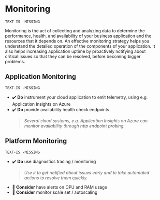# Monitoring

`TEXT-IS -MISSING`

Monitoring is the act of collecting and analyzing data to determine the performance, health, and availability of your business application and the resources that it depends on. An effective monitoring strategy helps you understand the detailed operation of the components of your application. It also helps increasing application uptime by proactively notifying about critical issues so that they can be resolved, before becoming bigger problems.

## Application Monitoring

`TEXT-IS -MISSING`

- ✔️ **Do** instrument your cloud application to emit telemetry, using e.g. Application Insights on Azure
- ✔️ **Do** provide availability health check endpoints
    > *Several cloud systems, e.g. Application Insights on Azure can monitor availability through http endpoint probing.*

## Platform Monitoring

`TEXT-IS -MISSING`

- ✔️ **Do** use diagnostics tracing / monitoring
    > *Use it to get notified about issues early and to take automated actions to resolve them quickly.*
- 💭 **Consider** have alerts on CPU and RAM usage
- 💭 **Consider** monitor scale set / autoscaling